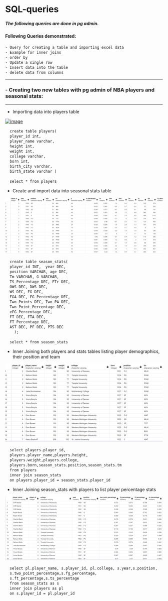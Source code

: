 # SQL-queries

##### The following queries are done in pg admin.




####  Following Queries demonstrated: 
    - Query for creating a table and importing excel data
    - Example for inner joins
    - order by
    - Update a single row
    - Insert data into the table
    - delete data from columns 
---------------------------------------------------------------------------------------------------------------------------------------------------------------------------------------------------------------------

### - Creating two new tables with pg admin of NBA players and seasonal stats:

---------------------------------------------------------------------------------------------------------------------------------------------------------------------------------------------------------------------

- Importing data into players table

  
[<img width="683" alt="image" src="https://github.com/Jackelyneg/sql-queries/assets/81592631/128ecaa7-be2c-460d-a522-615b0172a8cf">](https://github.com/Jackelyneg/sql-queries/blob/main/Screenshot%202023-06-16%20144906.jpg)
  	
      create table players(
      player_id int,
      player_name varchar,
      height int,
      weight int,
      college varchar,
      born int,
      birth_city varchar,
      birth_state varchar )

      select * from players

-  Create and import data into seasonal stats table

![Github](https://github.com/Jackelyneg/sql-queries/blob/main/Capture%20new.PNG)

    
      create table season_stats(  
      player_id INT,  year DEC,
      position VARCHAR, age DEC,
      Tm VARCHAR, G VARCHAR,
      TS_Percentage DEC, FTr DEC,
      OWS DEC, DWS DEC,
      WS DEC, FG DEC,
      FGA DEC, FG_Percentage DEC,
      Two_Points DEC, Two_PA DEC,
      Two_Point_Percentage DEC,
      eFG_Percentage DEC,
      FT DEC, FTA DEC,
      FT_Percentage DEC,
      AST DEC, PF DEC, PTS DEC
        );

      select * from season_stats

- Inner Joining both players and stats tables listing player demographics, their position and team

![Github](https://github.com/Jackelyneg/sql-queries/blob/main/inner%20join%201.PNG)


      select players.player_id,
      players.player_name,players.height,
      players.weight,players.college,
      players.born,season_stats.position,season_stats.tm
      from players
      inner join season_stats
      on players.player_id = season_stats.player_id



- Inner Joining season_stats with players to list player percentage stats

![GitHub](https://github.com/Jackelyneg/sql-queries/blob/main/inner%20join%202.PNG)


      select pl.player_name, s.player_id, pl.college, s.year,s.position,
      s.two_point_percentage,s.fg_percentage,
      s.ft_percentage,s.ts_percentage
      from season_stats as s
      inner join players as pl
      on s.player_id = pl.player_id










      
